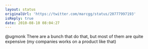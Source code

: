 ```yaml
---
layout: status
originalUrl: 'https://twitter.com/marcgg/status/20777997193'
isReply: true
date: 2010-08-10 08:04:27
---
```


@ugmonk There are a bunch that do that, but most of them are quite expensive (my companies works on a product like that)
